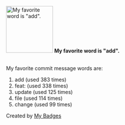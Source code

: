 <img src="https://my-badges.github.io/my-badges/favorite-word.png" alt="My favorite word is &quot;add&quot;." title="My favorite word is &quot;add&quot;." width="128">
<strong>My favorite word is &quot;add&quot;.</strong>
<br><br>

My favorite commit message words are:

1. add (used 383 times)
2. feat: (used 338 times)
3. update (used 125 times)
4. file (used 114 times)
5. change (used 99 times)


Created by <a href="https://github.com/my-badges/my-badges">My Badges</a>